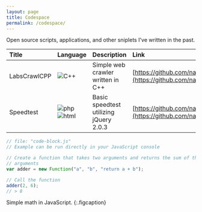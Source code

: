 ```yaml
---
layout: page
title: Codespace
permalink: /codespace/
---
```


Open source scripts, applications, and other sniplets I've written in the past.

| Title | Language | Description | Link  |
|:-----------------|:-----------|:---------------|:---------------|
| LabsCrawlCPP | ![C++](https://img.icons8.com/material-rounded/24/c-plus-plus.png) | Simple web crawler written in C++ | [https://github.com/nano11bravo/labscrawlcpp](https://github.com/nano11bravo/labscrawlcpp) |
| Speedtest | ![php](https://img.icons8.com/plumpy/24/php.png)![html](https://img.icons8.com/plumpy/24/html.png) | Basic speedtest utilizing jQuery 2.0.3 | [https://github.com/nano11bravo/speedtest](https://github.com/nano11bravo/speedtest) |



~~~js
// file: "code-block.js"
// Example can be run directly in your JavaScript console

// Create a function that takes two arguments and returns the sum of those
// arguments
var adder = new Function("a", "b", "return a + b");

// Call the function
adder(2, 6);
// > 8
~~~

Simple math in JavaScript.
{:.figcaption}